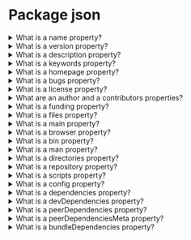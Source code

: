 # Package json

<details>
  <summary>What is a name property?</summary>

It is name of your package. The property is optional for private projects, but it is required for public projects.

Rules:

- The name must be less than or equal to 214 characters. This includes the scope for scoped packages.
- The names of scoped packages can begin with a dot or an underscore.
- New packages must not have uppercase letters in the name.
- The name ends up being part of a URL, an argument on the command line, and a folder name. Therefore, the name can't contain any non-URL-safe characters.

[More >>](https://docs.npmjs.com/cli/v9/configuring-npm/package-json#name)

</details>

<details>
  <summary>What is a version property?</summary>

The version property contains version of a package. It is option for private projects, but it is required for public projects. Version must be parseable by node-semver, which is bundled with npm as a dependency.

[More >>](https://docs.npmjs.com/cli/v9/configuring-npm/package-json#version)

</details>

<details>
  <summary>What is a description property?</summary>

Put a description in it. It's a string. This helps people discover your package, as it's listed in npm search.

[More >>](https://docs.npmjs.com/cli/v9/configuring-npm/package-json#description)

</details>

<details>
  <summary>What is a keywords property?</summary>

Put keywords in it. It's an array of strings. This helps people discover your package as it's listed in npm search.

[More >>](https://docs.npmjs.com/cli/v9/configuring-npm/package-json#keywords)

</details>

<details>
  <summary>What is a homepage property?</summary>

The url to the project homepage.

Example:

    "homepage": "https://github.com/owner/project#readme"

[More >>](https://docs.npmjs.com/cli/v9/configuring-npm/package-json#homepage)

</details>

<details>
  <summary>What is a bugs property?</summary>

The url to your project's issue tracker and / or the email address to which issues should be reported.

Example:

    {
      "url" : "https://github.com/owner/project/issues",
      "email" : "project@hostname.com"
    }

[More >>](https://docs.npmjs.com/cli/v9/configuring-npm/package-json#bugs)

</details>

<details>
  <summary>What is a license property?</summary>

You should specify a license for your package so that people know how they are permitted to use it, and any restrictions you're placing on it.

Examples:

    {
      "license" : "BSD-3-Clause"
    }

    {
      "license" : {
        "type" : "ISC",
        "url" : "https://opensource.org/licenses/ISC"
      }
    }

[More >>](https://docs.npmjs.com/cli/v9/configuring-npm/package-json#license)

</details>

<details>
  <summary>What are an author and a contributors properties?</summary>

The "author" is one person. "contributors" is an array of people. A "person" is an object with a "name" field and optionally "url" and "email", like this:

    {
      "name" : "Barney Rubble",
      "email" : "b@rubble.com",
      "url" : "http://barnyrubble.tumblr.com/"
    }

Or you can shorten that all into a single string, and npm will parse it for you:

    {
      "author": "Barney Rubble <b@rubble.com> (http://barnyrubble.tumblr.com/)"
    }

[More >>](https://docs.npmjs.com/cli/v9/configuring-npm/package-json#people-fields-author-contributors)

</details>

<details>
  <summary>What is a funding property?</summary>

It is possible to specify an object containing a URL that provides up-to-date information about ways to help fund development of your package, or a string URL, or an array of these:

    "funding": [
      {
        "type" : "individual",
        "url" : "http://example.com/donate"
      },
      "http://example.com/donateAlso",
      {
        "type" : "patreon",
        "url" : "https://www.patreon.com/my-account"
      }
    ]

[More >>](https://docs.npmjs.com/cli/v9/configuring-npm/package-json#funding)

</details>

<details>
  <summary>What is a files property?</summary>

The optional files field is an array of file patterns that describes the entries to be included when your package is installed as a dependency. File patterns follow a similar syntax to .gitignore, but reversed: including a file, directory, or glob pattern (*, **/*, and such) will make it so that file is included in the tarball when it's packed. Omitting the field will make it default to ["*"], which means it will include all files.

[More >>](https://docs.npmjs.com/cli/v9/configuring-npm/package-json#files)

</details>

<details>
  <summary>What is a main property?</summary>

The main field is a module ID that is the primary entry point to your program. If main is not set it defaults to index.js in the package's root folder.

[More >>](https://docs.npmjs.com/cli/v9/configuring-npm/package-json#main)

</details>

<details>
  <summary>What is a browser property?</summary>

If a module is meant to be used client-side the browser field should be used instead of the main field. This is helpful to hint users that it might rely on primitives that aren't available in Node.js modules.

[More >>](https://docs.npmjs.com/cli/v9/configuring-npm/package-json#browser)

</details>

<details>
  <summary>What is a bin property?</summary>

To use this, supply a bin field in your package.json which is a map of command name to local file name. When this package is installed globally, that file will be either linked inside the global bins directory or a cmd (Windows Command File) will be created which executes the specified file in the bin field, so it is available to run by name or name.cmd (on Windows PowerShell). When this package is installed as a dependency in another package, the file will be linked where it will be available to that package either directly by npm exec or by name in other scripts when invoking them via npm run-script.

For example, myapp could have this:

    {
      "bin": {
        "myapp": "./cli.js"
      }
    }

[More >>](https://docs.npmjs.com/cli/v9/configuring-npm/package-json#bin)

</details>

<details>
  <summary>What is a man property?</summary>

Specify either a single file or an array of filenames to put in place for the man program to find.

If only a single file is provided, then it's installed such that it is the result from man pkgname, regardless of its actual filename. For example:

    {
      "name": "foo",
      "version": "1.2.3",
      "description": "A packaged foo fooer for fooing foos",
      "main": "foo.js",
      "man": "./man/doc.1"
    }

[More >>](https://docs.npmjs.com/cli/v9/configuring-npm/package-json#man)

</details>

<details>
  <summary>What is a directories property?</summary>

The CommonJS Packages spec details a few ways that you can indicate the structure of your package using a directories object. If you look at npm's package.json, you'll see that it has directories for doc, lib, and man.

[More >>](https://docs.npmjs.com/cli/v9/configuring-npm/package-json#directories)

</details>

<details>
  <summary>What is a repository property?</summary>

Specify the place where your code lives. This is helpful for people who want to contribute. If the git repo is on GitHub, then the npm docs command will be able to find you.

Do it like this:

    {
      "repository": {
        "type": "git",
        "url": "https://github.com/npm/cli.git"
      }
    }

[More >>](https://docs.npmjs.com/cli/v9/configuring-npm/package-json#repository)

</details>

<details>
  <summary>What is a scripts property?</summary>

The "scripts" property is a dictionary containing script commands that are run at various times in the lifecycle of your package. The key is the lifecycle event, and the value is the command to run at that point.

[More >>](https://docs.npmjs.com/cli/v9/configuring-npm/package-json#scripts)

</details>

<details>
  <summary>What is a config property?</summary>

A "config" object can be used to set configuration parameters used in package scripts that persist across upgrades. For instance, if a package had the following:

    {
      "name": "foo",
      "config": {
        "port": "8080"
      }
    }

It could also have a "start" command that referenced the npm_package_config_port environment variable.

[More >>](https://docs.npmjs.com/cli/v9/configuring-npm/package-json#config)

</details>

<details>
  <summary>What is a dependencies property?</summary>

Dependencies are specified in a simple object that maps a package name to a version range. The version range is a string which has one or more space-separated descriptors. Dependencies can also be identified with a tarball or git URL.

[More >>](https://docs.npmjs.com/cli/v9/configuring-npm/package-json#dependencies)

</details>

<details>
  <summary>What is a devDependencies property?</summary>

If someone is planning on downloading and using a module in their program, then they probably don't want or need to download and build the external test or documentation framework that you use. In this case, it's best to map these additional items in a devDependencies object.

[More >>](https://docs.npmjs.com/cli/v9/configuring-npm/package-json#devdependencies)

</details>

<details>
  <summary>What is a peerDependencies property?</summary>

In some cases, you want to express the compatibility of your package with a host tool or library, while not necessarily doing a require of this host. This is usually referred to as a plugin. Notably, your module may be exposing a specific interface, expected and specified by the host documentation.

[More >>](https://docs.npmjs.com/cli/v9/configuring-npm/package-json#peerdependencies)

</details>

<details>
  <summary>What is a peerDependenciesMeta property?</summary>

When a user installs your package, npm will emit warnings if packages specified in peerDependencies are not already installed. The peerDependenciesMeta field serves to provide npm more information on how your peer dependencies are to be used. Specifically, it allows peer dependencies to be marked as optional.

[More >>](https://docs.npmjs.com/cli/v9/configuring-npm/package-json#peerdependenciesmeta)

</details>

<details>
  <summary>What is a bundleDependencies property?</summary>

This defines an array of package names that will be bundled when publishing the package.

In cases where you need to preserve npm packages locally or have them available through a single file download, you can bundle the packages in a tarball file by specifying the package names in the bundleDependencies array and executing npm pack.

[More >>](https://docs.npmjs.com/cli/v9/configuring-npm/package-json#bundledependencies)

</details>
